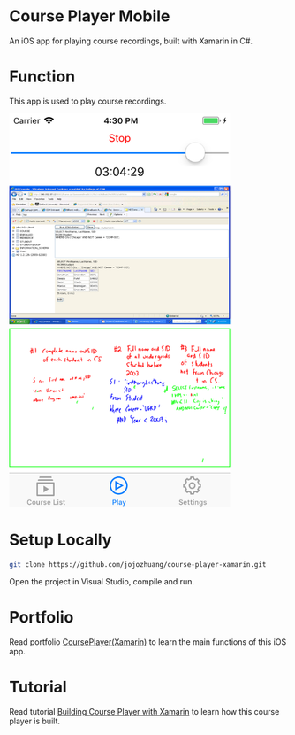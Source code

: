 # Course Player Mobile
An iOS app for playing course recordings, built with Xamarin in C#.

# Function
This app is used to play course recordings.

<kbd><img src="/public/drag.png" width="400px"></kbd>

# Setup Locally
```bash
git clone https://github.com/jojozhuang/course-player-xamarin.git
```
Open the project in Visual Studio, compile and run.

# Portfolio
Read portfolio [CoursePlayer(Xamarin)](https://jojozhuang.github.io/portfolio/course-player-xamarin/) to learn the main functions of this iOS app.

# Tutorial
Read tutorial [Building Course Player with Xamarin](https://jojozhuang.github.io/tutorial/mobile/building-course-player-with-xamarin/) to learn how this course player is built.

